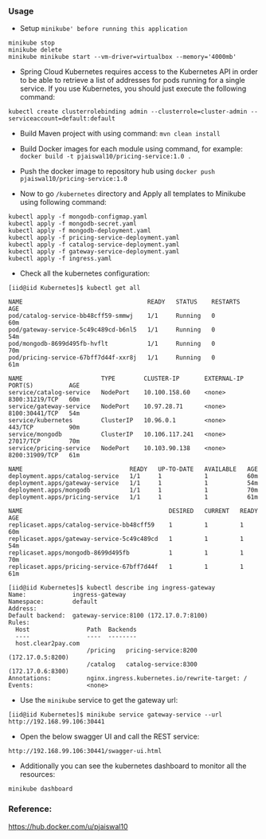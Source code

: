 ### Usage

* Setup `minikube' before running this application`
```
minikube stop
minikube delete
minikube minikube start --vm-driver=virtualbox --memory='4000mb' 
```

* Spring Cloud Kubernetes requires access to the Kubernetes API in order to be able to retrieve a list of addresses for pods 
running for a single service. If you use Kubernetes, you should just execute the following command:
```
kubectl create clusterrolebinding admin --clusterrole=cluster-admin --serviceaccount=default:default
```

* Build Maven project with using command: `mvn clean install`

* Build Docker images for each module using command, for example: `docker build -t pjaiswal10/pricing-service:1.0 .`

* Push the docker image to repository hub using `docker push pjaiswal10/pricing-service:1.0`

* Now to go  `/kubernetes` directory and Apply all templates to Minikube using following command:
```
kubectl apply -f mongodb-configmap.yaml 
kubectl apply -f mongodb-secret.yaml 
kubectl apply -f mongodb-deployment.yaml 
kubectl apply -f pricing-service-deployment.yaml 
kubectl apply -f catalog-service-deployment.yaml 
kubectl apply -f gateway-service-deployment.yaml 
kubectl apply -f ingress.yaml 
```

* Check all the kubernetes configuration:
```
[iid@iid Kubernetes]$ kubectl get all

NAME                                   READY   STATUS    RESTARTS   AGE
pod/catalog-service-bb48cff59-smmwj    1/1     Running   0          60m
pod/gateway-service-5c49c489cd-b6nl5   1/1     Running   0          54m
pod/mongodb-8699d495fb-hvflt           1/1     Running   0          70m
pod/pricing-service-67bff7d44f-xxr8j   1/1     Running   0          61m

NAME                      TYPE        CLUSTER-IP       EXTERNAL-IP   PORT(S)          AGE
service/catalog-service   NodePort    10.100.158.60    <none>        8300:31219/TCP   60m
service/gateway-service   NodePort    10.97.28.71      <none>        8100:30441/TCP   54m
service/kubernetes        ClusterIP   10.96.0.1        <none>        443/TCP          90m
service/mongodb           ClusterIP   10.106.117.241   <none>        27017/TCP        70m
service/pricing-service   NodePort    10.103.90.138    <none>        8200:31909/TCP   61m

NAME                              READY   UP-TO-DATE   AVAILABLE   AGE
deployment.apps/catalog-service   1/1     1            1           60m
deployment.apps/gateway-service   1/1     1            1           54m
deployment.apps/mongodb           1/1     1            1           70m
deployment.apps/pricing-service   1/1     1            1           61m

NAME                                         DESIRED   CURRENT   READY   AGE
replicaset.apps/catalog-service-bb48cff59    1         1         1       60m
replicaset.apps/gateway-service-5c49c489cd   1         1         1       54m
replicaset.apps/mongodb-8699d495fb           1         1         1       70m
replicaset.apps/pricing-service-67bff7d44f   1         1         1       61m

[iid@iid Kubernetes]$ kubectl describe ing ingress-gateway
Name:             ingress-gateway
Namespace:        default
Address:          
Default backend:  gateway-service:8100 (172.17.0.7:8100)
Rules:
  Host                Path  Backends
  ----                ----  --------
  host.clear2pay.com  
                      /pricing   pricing-service:8200 (172.17.0.5:8200)
                      /catalog   catalog-service:8300 (172.17.0.6:8300)
Annotations:          nginx.ingress.kubernetes.io/rewrite-target: /
Events:               <none>
```

* Use the `minikube` service to get the gateway url: 
```
[iid@iid Kubernetes]$ minikube service gateway-service --url
http://192.168.99.106:30441
```

* Open the below swagger UI and call the REST service:

```
http://192.168.99.106:30441/swagger-ui.html
```

* Additionally you can see the kubernetes dashboard to monitor all the resources:

```
minikube dashboard
```

### Reference: 
https://hub.docker.com/u/pjaiswal10